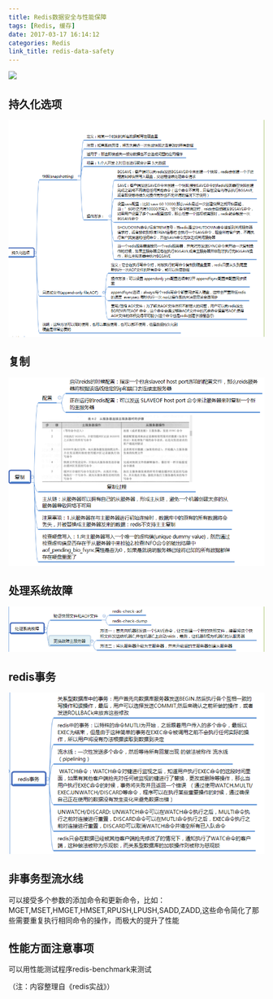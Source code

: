 ```yaml
---
title: Redis数据安全与性能保障
tags: [Redis, 缓存]
date: 2017-03-17 16:14:12
categories: Redis
link_title: redis-data-safety
---
```

![](http://onxkn9cbz.bkt.clouddn.com/redis.png)

## 持久化选项
![01](redis-data-safety/01.png)
<!-- more -->
## 复制
![02](redis-data-safety/02.png)
## 处理系统故障
![03](redis-data-safety/03.png)
## redis事务
![04](redis-data-safety/04.png)
## 非事务型流水线
可以接受多个参数的添加命令和更新命令，比如：MGET,MSET,HMGET,HMSET,RPUSH,LPUSH,SADD,ZADD,这些命令简化了那些需要重复执行相同命令的操作，而极大的提升了性能
## 性能方面注意事项
可以用性能测试程序redis-benchmark来测试

（注：内容整理自《redis实战》）